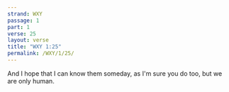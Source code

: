 ```yaml
---
strand: WXY
passage: 1
part: 1
verse: 25
layout: verse
title: "WXY 1:25"
permalink: /WXY/1/25/
---
```

And I hope that I can know them someday, as I'm sure you do too, but we are only human.
